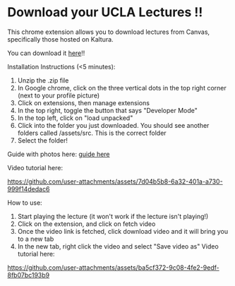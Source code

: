# Download your UCLA Lectures !!
This chrome extension allows you to download lectures from Canvas, specifically those hosted on Kaltura.

You can download it <a href="https://github.com/euanlimzx/Canvas-Kaltura-Downloader/releases/tag/1.0.0" target="_blank">here</a>!!

Installation Instructions (<5 minutes):
1. Unzip the .zip file
2. In Google chrome, click on the three vertical dots in the top right corner (next to your profile picture)
3. Click on extensions, then manage extensions
4. In the top right, toggle the button that says "Developer Mode"
5. In the top left, click on "load unpacked"
6. Click into the folder you just downloaded. You should see another folders called /assets/src. This is the correct folder
7. Select the folder!
   
Guide with photos here:
[guide here](https://webkul.com/blog/how-to-install-the-unpacked-extension-in-chrome/)

Video tutorial here:

https://github.com/user-attachments/assets/7d04b5b8-6a32-401a-a730-999f14dedac6


How to use:
1. Start playing the lecture (it won't work if the lecture isn't playing!)
2. Click on the extension, and click on fetch video
3. Once the video link is fetched, click download video and it will bring you to a new tab
4. In the new tab, right click the video and select "Save video as"
Video tutorial here:

https://github.com/user-attachments/assets/ba5cf372-9c08-4fe2-9edf-8fb07bc193b9




